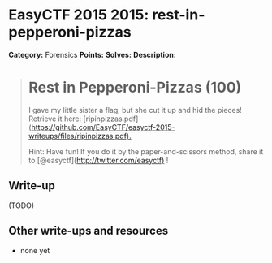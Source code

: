# EasyCTF 2015 2015: rest-in-pepperoni-pizzas

**Category:** Forensics
**Points:** 
**Solves:** 
**Description:**

> # Rest in Pepperoni-Pizzas (100)
> 
> 
> I gave my little sister a flag, but she cut it up and hid the pieces! Retrieve it here: [ripinpizzas.pdf](<https://github.com/EasyCTF/easyctf-2015-writeups/files/ripinpizzas.pdf).>
> 
> 
> Hint: Have fun! If you do it by the paper-and-scissors method, share it to [@easyctf](<http://twitter.com/easyctf)> !


## Write-up

(TODO)

## Other write-ups and resources

* none yet
